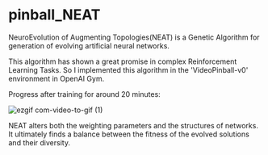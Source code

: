 # pinball_NEAT
NeuroEvolution of Augmenting Topologies(NEAT) is a Genetic Algorithm for generation of evolving artificial neural networks. 

This algorithm has shown a great promise in complex Reinforcement Learning Tasks. So I implemented this algorithm in the 'VideoPinball-v0' environment in OpenAI Gym. 

Progress after training for around 20 minutes:

![ezgif com-video-to-gif (1)](https://user-images.githubusercontent.com/36446402/63050526-f9957800-bef8-11e9-9a73-4932cdd161a0.gif)


NEAT alters both the weighting parameters and the structures of networks. It ultimately finds a balance between the fitness of the evolved solutions and their diversity. 
